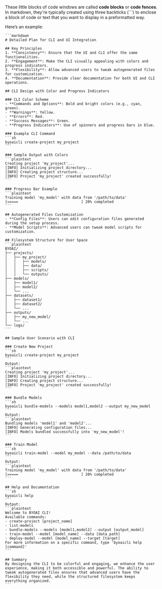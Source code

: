 These little blocks of code windows are called **code blocks** or **code fences**. In markdown, they're typically created using three backticks (```) to enclose a block of code or text that you want to display in a preformatted way. 

Here’s an example:

    ```markdown
    # Detailed Plan for CLI and UI Integration

    ## Key Principles
    1. **Consistency**: Ensure that the UI and CLI offer the same functionalities.
    2. **Engagement**: Make the CLI visually appealing with colors and progress indicators.
    3. **Flexibility**: Allow advanced users to tweak autogenerated files for customization.
    4. **Documentation**: Provide clear documentation for both UI and CLI operations.

    ## CLI Design with Color and Progress Indicators

    ### CLI Color Scheme
    - **Commands and Options**: Bold and bright colors (e.g., cyan, green).
    - **Warnings**: Yellow.
    - **Errors**: Red.
    - **Success Messages**: Green.
    - **Progress Indicators**: Use of spinners and progress bars in blue.

    ### Example CLI Command
    ```sh
    byoaicli create-project my_project
    ```

    ### Sample Output with Colors
    ```plaintext
    Creating project 'my_project'...
    [INFO] Initializing project directory... 
    [INFO] Creating project structure...
    [INFO] Project 'my_project' created successfully!
    ```

    ### Progress Bar Example
    ```plaintext
    Training model 'my_model' with data from '/path/to/data'
    [=====                             ] 20% completed
    ```

    ## Autogenerated Files Customization
    - **Config Files**: Users can edit configuration files generated during the setup process.
    - **Model Scripts**: Advanced users can tweak model scripts for customization.

    ## Filesystem Structure for User Space
    ```plaintext
    BYOAI/
    ├── projects/
    │   ├── my_project/
    │   │   ├── models/
    │   │   ├── data/
    │   │   ├── scripts/
    │   │   └── outputs/
    ├── models/
    │   ├── model1/
    │   ├── model2/
    │   └── ...
    ├── datasets/
    │   ├── dataset1/
    │   ├── dataset2/
    │   └── ...
    ├── outputs/
    │   ├── my_new_model/
    │   └── ...
    └── logs/
    ```

    ## Sample User Scenario with CLI

    ### Create New Project
    ```sh
    byoaicli create-project my_project
    ```
    Output:
    ```plaintext
    Creating project 'my_project'...
    [INFO] Initializing project directory... 
    [INFO] Creating project structure...
    [INFO] Project 'my_project' created successfully!
    ```

    ### Bundle Models
    ```sh
    byoaicli bundle-models --models model1,model2 --output my_new_model
    ```
    Output:
    ```plaintext
    Bundling models 'model1' and 'model2'...
    [INFO] Generating configuration files...
    [INFO] Models bundled successfully into 'my_new_model'!
    ```

    ### Train Model
    ```sh
    byoaicli train-model --model my_model --data /path/to/data
    ```
    Output:
    ```plaintext
    Training model 'my_model' with data from '/path/to/data'
    [=====                             ] 20% completed
    ```

    ## Help and Documentation
    ```sh
    byoaicli help
    ```
    Output:
    ```plaintext
    Welcome to BYOAI CLI!
    Available commands:
    - create-project [project_name]
    - list-models
    - bundle-models --models [model1,model2] --output [output_model]
    - train-model --model [model_name] --data [data_path]
    - deploy-model --model [model_name] --target [target]
    For more information on a specific command, type 'byoaicli help [command]'
    ```

    ## Summary
    By designing the CLI to be colorful and engaging, we enhance the user experience, making it both accessible and powerful. The ability to tweak autogenerated files ensures that advanced users have the flexibility they need, while the structured filesystem keeps everything organized.
    ```
